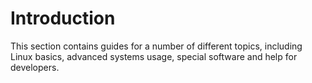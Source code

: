 # Introduction

This section contains guides for a number of different topics, including Linux basics, advanced systems usage, special software and help for developers.
